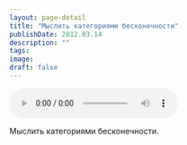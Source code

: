 ```yaml
---
layout: page-detail
title: "Мыслить категориями бесконечности"
publishDate: 2012.03.14
description: ""
tags:
image:
draft: false
---
```


<audio title="2012.03.14 - Мыслить категориями бесконечности.mp3" src="https://filer-api.advayta.org/v1.0/public/files/73115" controls=""></audio>

 Мыслить категориями бесконечности. 

  
